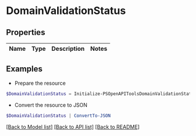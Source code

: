 # DomainValidationStatus
## Properties

Name | Type | Description | Notes
------------ | ------------- | ------------- | -------------

## Examples

- Prepare the resource
```powershell
$DomainValidationStatus = Initialize-PSOpenAPIToolsDomainValidationStatus 
```

- Convert the resource to JSON
```powershell
$DomainValidationStatus | ConvertTo-JSON
```

[[Back to Model list]](../README.md#documentation-for-models) [[Back to API list]](../README.md#documentation-for-api-endpoints) [[Back to README]](../README.md)

